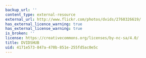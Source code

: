 ```yaml
---
backup_url: ''
content_type: external-resource
external_url: http://www.flickr.com/photos/dvids/2760326619/
has_external_licence_warning: true
has_external_license_warning: true
is_broken: ''
license: https://creativecommons.org/licenses/by-nc-sa/4.0/
title: DVIDSHUB
uid: 4171e573-847a-470b-851e-255fd5ac0e5c
---
```

